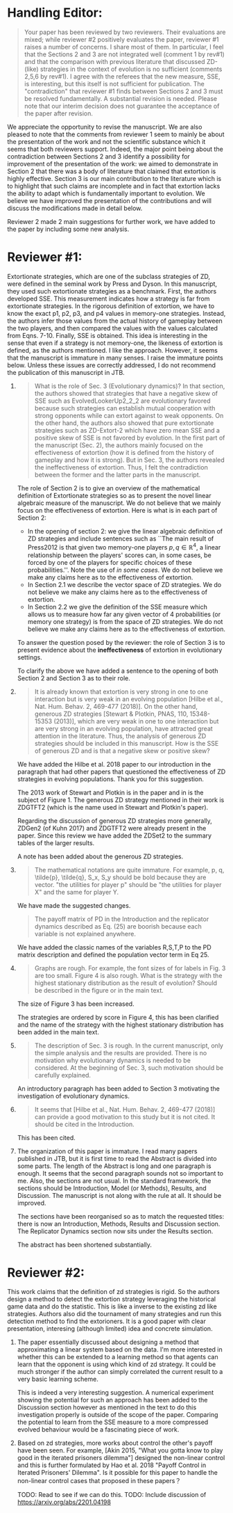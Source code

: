 # Handling Editor:

> Your paper has been reviewed by two reviewers. Their
> evaluations are mixed; while reviewer #2 positively evaluates the paper,
> reviewer #1 raises a number of concerns. I share most of them. In particular, I
> feel that the Sections 2 and 3 are not integrated well (comment 1 by rev#1) and
> that the comparison with previous literature that discussed ZD-(like) strategies
> in the context of evolution is no sufficient (comments 2,5,6 by rev#1). I agree
> with the referees that the new measure, SSE, is interesting, but this itself is
> not sufficient for publication. The "contradiction" that reviewer #1 finds
> between Sections 2 and 3 must be resolved fundamentally. A substantial revision
> is needed. Please note that our interim decision does not guarantee the
> acceptance of the paper after revision.

We appreciate the opportunity to revise the manuscript. We are also pleased to
note that the comments from reviewer 1 seem to mainly be about the presentation
of the work and not the scientific substance which it seems that both reviewers
support. Indeed, the major point being
about the contradiction between Sections 2 and 3 identify a possibility for
improvement of the presentation of the work: we aimed to demonstrate in Section
2 that there was a body of literature that claimed that extortion is highly
effective. Section 3 is our main contribution to the literature which is to
highlight that such claims are incomplete and in fact that extortion lacks the
ability to adapt which is fundamentally important to evolution.
We believe we have improved the presentation of the contributions and will discuss the
modifications made in detail below.

Reviewer 2 made 2 main suggestions for further work, we have added to the paper
by including some new analysis.


# Reviewer #1:

Extortionate strategies, which are one of the subclass strategies
of ZD, were defined in the seminal work by Press and Dyson. In this manuscript,
they used such extortionate strategies as a benchmark. First, the authors
developed SSE. This measurement indicates how a strategy is far from
extortionate strategies. In the rigorous definition of extortion, we have to
know the exact p1, p2, p3, and p4 values in memory-one strategies. Instead, the
authors infer those values from the actual history of gameplay between the two
players, and then compared the values with the values calculated from Eqns.
7-10. Finally, SSE is obtained. This idea is interesting in the sense that even
if a strategy is not memory-one, the likeness of extortion is defined, as the
authors mentioned. I like the approach. However, it seems that the manuscript is
immature in many senses. I raise the immature points below. Unless these issues
are correctly addressed, I do not recommend the publication of this manuscript
in JTB.

1. > What is the role of Sec. 3 (Evolutionary dynamics)? In that section, the
   > authors showed that strategies that have a negative skew of SSE such as
   > EvolvedLookerUp2_2_2 are evolutionary favored because such strategies can
   > establish mutual cooperation with strong opponents while can extort against
   > to weak opponents. On the other hand, the authors also showed that pure
   > extortionate strategies such as ZD-Extort-2 which have zero mean SSE and a
   > positive skew of SSE is not favored by evolution. In the first part of the
   > manuscript (Sec. 2), the authors mainly focused on the effectiveness of
   > extortion (how it is defined from the history of gameplay and how it is
   > strong). But in Sec. 3, the authors revealed the ineffectiveness of
   > extortion. Thus, I felt the contradiction between the former and the latter
   > parts in the manuscript.

   The role of Section 2 is to give an overview of the mathematical definition
   of Extortionate strategies so as to present the novel linear algebraic
   measure of the manuscript. We do not believe that we mainly focus on the
   effectiveness of extortion. Here is what is in each part of Section 2:

   - In the opening of section 2: we give the linear algebraic definition of ZD
     strategies and include sentences such as ``The main result of Press2012 is
     that given two memory-one players $p, q\in\mathbb{R}^4$, a linear
     relationship between the players' scores can, in some cases, be forced by
     one of the players for specific choices of these probabilities.''.  Note
     the use of *in some cases*. We do not believe we make any claims here as to
     the effectiveness of extortion.
   - In Section 2.1 we describe the vector space of ZD strategies. We do not
     believe we make any claims here as to the effectiveness of extortion.
   - In Section 2.2 we give the definition of the SSE measure which allows us to
     measure how far any given vector of 4 probabilities (or memory one
     strategy) is from the space of ZD strategies. We do not believe we make any
     claims here as to the effectiveness of extortion.

   To answer the question posed by the reviewer: the role of Section 3 is to
   present evidence about the **ineffectiveness** of extortion in evolutionary
   settings.

   To clarify the above we have added a sentence to the opening of both Section
   2 and Section 3 as to their role.

2. > It is already known that extortion is very strong in one to one interaction
   > but is very weak in an evolving population [Hilbe et al., Nat. Hum. Behav. 2,
   > 469-477 (2018)]. On the other hand, generous ZD strategies [Stewart &
   > Plotkin, PNAS, 110, 15348-15353 (2013)], which are very weak in one to one
   > interaction but are very strong in an evolving population, have attracted
   > great attention in the literature. Thus, the analysis of generous ZD
   > strategies should be included in this manuscript. How is the SSE of generous
   > ZD and is that a negative skew or positive skew?

   We have added the Hilbe et al. 2018 paper to our introduction in the
   paragraph that had other papers that questioned the effectiveness of ZD
   strategies in evolving populations. Thank you for this suggestion.

   The 2013 work of Stewart and Plotkin is in the paper and in is the subject of
   Figure 1. The generous ZD strategy mentioned in their work is
   ZDGTFT2 (which is the name used in Stewart and Plotkin's paper).

   Regarding the discussion of generous ZD strategies more generally, ZDGen2 (of
   Kuhn 2017)
   and ZDGTFT2 were already present in the paper. Since this review we have
   added the ZDSet2 to the summary tables of the larger
   results.

   A note has been added about the generous ZD strategies.

3. > The mathematical notations are quite immature. For example, p, q, \tilde{p},
   > \tilde{q}, S_x, S_y should be bold because they are vector. "the utilities
   > for player p" should be "the utilities for player X" and the same for player
   > Y.

   We have made the suggested changes.

   > The payoff matrix
   > of PD in the Introduction and the replicator dynamics described as Eq. (25)
   > are boorish because each variable is not explained anywhere.

   We have added the classic names of the variables R,S,T,P to the PD matrix
   description and defined the population vector term in Eq 25.

4. > Graphs are rough. For example, the font sizes of for labels in Fig. 3 are too
   > small. Figure 4 is also rough. What is the strategy with the highest
   > stationary distribution as the result of evolution? Should be described in
   > the figure or in the main text.

   The size of Figure 3 has been increased.

   The strategies are ordered by score in Figure 4, this has been clarified and
   the name of the strategy with the highest stationary distribution has been
   added in the main text.

5. > The description of Sec. 3 is rough. In the current manuscript, only the
   > simple analysis and the results are provided. There is no motivation why
   > evolutionary dynamics is needed to be considered. At the beginning of Sec. 3,
   > such motivation should be carefully explained.

   An introductory paragraph has been added to Section 3 motivating the
   investigation of evolutionary dynamics.

6. > It seems that  [Hilbe et al., Nat. Hum. Behav. 2, 469-477 (2018)] can provide
   > a good motivation to this study but it is not cited. It should be cited in
   > the Introduction.

   This has been cited.

7. The organization of this paper is immature. I read many papers published in
   JTB, but it is first time to read the Abstract is divided into some parts.
   The length of the Abstract is long and one paragraph is enough. It seems that
   the second paragraph sounds not so important to me. Also, the sections are
   not usual. In the standard framework, the sections should be Introduction,
   Model (or Methods), Results, and Discussion. The manuscript is not along with
   the rule at all. It should be improved.

   The sections have been reorganised so as to match the requested titles: there
   is now an Introduction, Methods, Results and Discussion section. The
   Replicator Dynamics section now sits under the Results section.

   The abstract has been shortened substantially.


# Reviewer #2:

This work claims that the definition of zd strategies is rigid. So
the authors design a method to detect the extortion strategy leveraging the
historical game data and do the statistic. This is like a inverse to the
existing zd like strategies. Authors also did the tournament of many strategies
and run this detection method to find the extorioners. It is a good paper with
clear presentation, interesing (although limited) idea and concrete simulation.

1. The paper essentially discussed about designing a method that approximating a
   linear system based on the data. I'm more interested in whether this can be
   extended to a learning method so that agents can learn that the opponent is
   using which kind of zd strategy. It could be much stronger if the author can
   simply correlated the current result to a very basic learning scheme.

   This is indeed a very interesting suggestion. A numerical experiment showing
   the potential for such an approach has been added to the Discussion section
   however as mentioned in the text to do this investigation properly is outside
   of the scope of the paper. Comparing the potential to learn from the SSE
   measure to a more compressed evolved behaviour would be a fascinating piece
   of work.

2. Based on zd strategies, more works about control the other's payoff have been
   seen. For example, [Akin 2015, "What you gotta know to play good in the
   iterated prisoners dilemma"] designed the non-linear control and this is
   further formulated by Hao et al. 2018 "Payoff Control in Iterated Prisoners'
   Dilemma". Is it possible for this paper to handle the non-linear control
   cases that proposed in these papers？

   TODO: Read to see if we can do this.
   TODO: Include discussion of https://arxiv.org/abs/2201.04198
